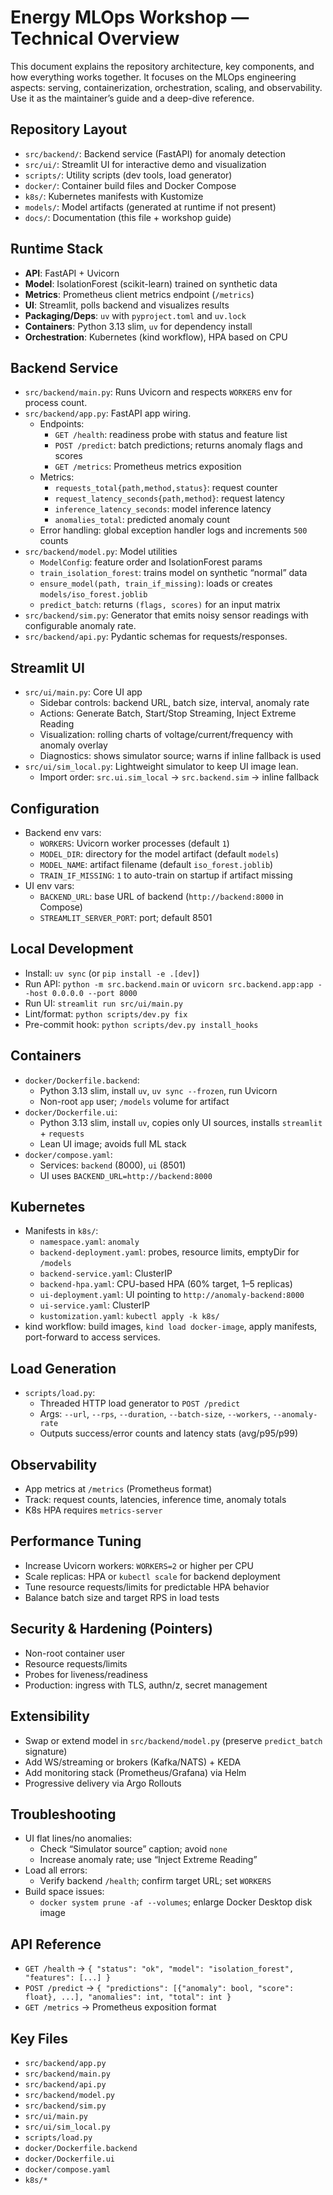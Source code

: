 # Energy MLOps Workshop — Technical Overview

This document explains the repository architecture, key components, and how everything works together. It focuses on the MLOps engineering aspects: serving, containerization, orchestration, scaling, and observability. Use it as the maintainer’s guide and a deep-dive reference.

## Repository Layout
- `src/backend/`: Backend service (FastAPI) for anomaly detection
- `src/ui/`: Streamlit UI for interactive demo and visualization
- `scripts/`: Utility scripts (dev tools, load generator)
- `docker/`: Container build files and Docker Compose
- `k8s/`: Kubernetes manifests with Kustomize
- `models/`: Model artifacts (generated at runtime if not present)
- `docs/`: Documentation (this file + workshop guide)

## Runtime Stack
- **API**: FastAPI + Uvicorn
- **Model**: IsolationForest (scikit-learn) trained on synthetic data
- **Metrics**: Prometheus client metrics endpoint (`/metrics`)
- **UI**: Streamlit, polls backend and visualizes results
- **Packaging/Deps**: `uv` with `pyproject.toml` and `uv.lock`
- **Containers**: Python 3.13 slim, `uv` for dependency install
- **Orchestration**: Kubernetes (kind workflow), HPA based on CPU

## Backend Service
- `src/backend/main.py`: Runs Uvicorn and respects `WORKERS` env for process count.
- `src/backend/app.py`: FastAPI app wiring.
  - Endpoints:
    - `GET /health`: readiness probe with status and feature list
    - `POST /predict`: batch predictions; returns anomaly flags and scores
    - `GET /metrics`: Prometheus metrics exposition
  - Metrics:
    - `requests_total{path,method,status}`: request counter
    - `request_latency_seconds{path,method}`: request latency
    - `inference_latency_seconds`: model inference latency
    - `anomalies_total`: predicted anomaly count
  - Error handling: global exception handler logs and increments `500` counts
- `src/backend/model.py`: Model utilities
  - `ModelConfig`: feature order and IsolationForest params
  - `train_isolation_forest`: trains model on synthetic “normal” data
  - `ensure_model(path, train_if_missing)`: loads or creates `models/iso_forest.joblib`
  - `predict_batch`: returns `(flags, scores)` for an input matrix
- `src/backend/sim.py`: Generator that emits noisy sensor readings with configurable anomaly rate.
- `src/backend/api.py`: Pydantic schemas for requests/responses.

## Streamlit UI
- `src/ui/main.py`: Core UI app
  - Sidebar controls: backend URL, batch size, interval, anomaly rate
  - Actions: Generate Batch, Start/Stop Streaming, Inject Extreme Reading
  - Visualization: rolling charts of voltage/current/frequency with anomaly overlay
  - Diagnostics: shows simulator source; warns if inline fallback is used
- `src/ui/sim_local.py`: Lightweight simulator to keep UI image lean.
  - Import order: `src.ui.sim_local` → `src.backend.sim` → inline fallback

## Configuration
- Backend env vars:
  - `WORKERS`: Uvicorn worker processes (default `1`)
  - `MODEL_DIR`: directory for the model artifact (default `models`)
  - `MODEL_NAME`: artifact filename (default `iso_forest.joblib`)
  - `TRAIN_IF_MISSING`: `1` to auto-train on startup if artifact missing
- UI env vars:
  - `BACKEND_URL`: base URL of backend (`http://backend:8000` in Compose)
  - `STREAMLIT_SERVER_PORT`: port; default 8501

## Local Development
- Install: `uv sync` (or `pip install -e .[dev]`)
- Run API: `python -m src.backend.main` or `uvicorn src.backend.app:app --host 0.0.0.0 --port 8000`
- Run UI: `streamlit run src/ui/main.py`
- Lint/format: `python scripts/dev.py fix`
- Pre-commit hook: `python scripts/dev.py install_hooks`

## Containers
- `docker/Dockerfile.backend`:
  - Python 3.13 slim, install `uv`, `uv sync --frozen`, run Uvicorn
  - Non-root `app` user; `/models` volume for artifact
- `docker/Dockerfile.ui`:
  - Python 3.13 slim, install `uv`, copies only UI sources, installs `streamlit` + `requests`
  - Lean UI image; avoids full ML stack
- `docker/compose.yaml`:
  - Services: `backend` (8000), `ui` (8501)
  - UI uses `BACKEND_URL=http://backend:8000`

## Kubernetes
- Manifests in `k8s/`:
  - `namespace.yaml`: `anomaly`
  - `backend-deployment.yaml`: probes, resource limits, emptyDir for `/models`
  - `backend-service.yaml`: ClusterIP
  - `backend-hpa.yaml`: CPU-based HPA (60% target, 1–5 replicas)
  - `ui-deployment.yaml`: UI pointing to `http://anomaly-backend:8000`
  - `ui-service.yaml`: ClusterIP
  - `kustomization.yaml`: `kubectl apply -k k8s/`
- kind workflow: build images, `kind load docker-image`, apply manifests, port-forward to access services.

## Load Generation
- `scripts/load.py`:
  - Threaded HTTP load generator to `POST /predict`
  - Args: `--url`, `--rps`, `--duration`, `--batch-size`, `--workers`, `--anomaly-rate`
  - Outputs success/error counts and latency stats (avg/p95/p99)

## Observability
- App metrics at `/metrics` (Prometheus format)
- Track: request counts, latencies, inference time, anomaly totals
- K8s HPA requires `metrics-server`

## Performance Tuning
- Increase Uvicorn workers: `WORKERS=2` or higher per CPU
- Scale replicas: HPA or `kubectl scale` for backend deployment
- Tune resource requests/limits for predictable HPA behavior
- Balance batch size and target RPS in load tests

## Security & Hardening (Pointers)
- Non-root container user
- Resource requests/limits
- Probes for liveness/readiness
- Production: ingress with TLS, authn/z, secret management

## Extensibility
- Swap or extend model in `src/backend/model.py` (preserve `predict_batch` signature)
- Add WS/streaming or brokers (Kafka/NATS) + KEDA
- Add monitoring stack (Prometheus/Grafana) via Helm
- Progressive delivery via Argo Rollouts

## Troubleshooting
- UI flat lines/no anomalies:
  - Check “Simulator source” caption; avoid `none`
  - Increase anomaly rate; use “Inject Extreme Reading”
- Load all errors:
  - Verify backend `/health`; confirm target URL; set `WORKERS`
- Build space issues:
  - `docker system prune -af --volumes`; enlarge Docker Desktop disk image

## API Reference
- `GET /health` → `{ "status": "ok", "model": "isolation_forest", "features": [...] }`
- `POST /predict` → `{ "predictions": [{"anomaly": bool, "score": float}, ...], "anomalies": int, "total": int }`
- `GET /metrics` → Prometheus exposition format

## Key Files
- `src/backend/app.py`
- `src/backend/main.py`
- `src/backend/api.py`
- `src/backend/model.py`
- `src/backend/sim.py`
- `src/ui/main.py`
- `src/ui/sim_local.py`
- `scripts/load.py`
- `docker/Dockerfile.backend`
- `docker/Dockerfile.ui`
- `docker/compose.yaml`
- `k8s/*`

